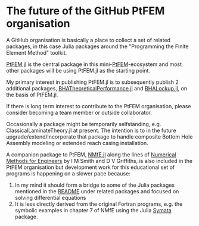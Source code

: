 # The future of the GitHub PtFEM organisation


A GitHub organisation is basically a place to collect a set of related packages, in this case Julia packages around the "Programming the Finite Element Method" toolkit.

[PtFEM.jl](https://github.com/goedman/PtFEM.jl) is the central package in this mini-[PtFEM](https://github.com/PtFEM)-ecosystem  and most other packages will be using PtFEM.jl as the starting point.

My primary interest in publishing PtFEM.jl is to subsequently publish 2 additional packages, [BHATheoreticalPerformance.jl](https://github.com/PtFEM/BHATheoreticalPerformance.jl) and [BHALockup.jl](https://github.com/PtFEM/BHALockup.jl), on the basis of PtFEM.jl.

If there is long term interest to contribute to the PtFEM organisation, please consider becoming a team member or outside collaborator.

Occasionally a package might be temporarily selfstanding, e.g. ClassicalLaminateTheory.jl at present. The intention is to in the future upgrade/extend/incorporate that package to handle composite Bottom Hole Assembly modeling or extended reach casing installation.

A companion package to PtFEM, [NMfE.jl](https://github.com/goedman/NMfE.jl) along the lines of [Numerical Methods for Engineers](https://www.crcpress.com/Numerical-Methods-for-Engineers-Second-Edition/Griffiths-Smith/p/book/9781584884019) by I M Smith and D V Griffiths, is also included in the PtFEM organisation but development work for this educational set of programs is happening on a slower pace because:
1. In my mind it should form a bridge to some of the Julia packages mentioned in the [README](https://github.com/PtFEM/PtFEM.jl/blob/master/README.md) under related packages and focused on solving differential equations
2. It is less directly derived from the original Fortran programs, e.g. the symbolic examples in chapter 7 of NMfE using the Julia [Symata](https://github.com/jlapeyre/Symata.jl) package.

